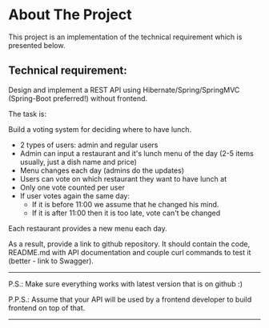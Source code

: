 About The Project
=================
This project is an implementation of the technical requirement which is presented below.

Technical requirement:
----------------------
Design and implement a REST API using Hibernate/Spring/SpringMVC (Spring-Boot preferred!) without frontend.

The task is:

Build a voting system for deciding where to have lunch.

* 2 types of users: admin and regular users
* Admin can input a restaurant and it's lunch menu of the day (2-5 items usually, just a dish name and price)
* Menu changes each day (admins do the updates)
* Users can vote on which restaurant they want to have lunch at
* Only one vote counted per user
* If user votes again the same day:
  * If it is before 11:00 we assume that he changed his mind.
  * If it is after 11:00 then it is too late, vote can't be changed

Each restaurant provides a new menu each day.

As a result, provide a link to github repository. It should contain the code, README.md with API documentation and couple curl commands to test it (better - link to Swagger).
***
P.S.: Make sure everything works with latest version that is on github :)

P.P.S.: Assume that your API will be used by a frontend developer to build frontend on top of that.
***